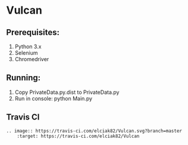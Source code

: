 # Vulcan
## Prerequisites:
1. Python 3.x
2. Selenium
3. Chromedriver

## Running:
1. Copy PrivateData.py.dist to PrivateData.py
2. Run in console: python Main.py

## Travis CI
    .. image:: https://travis-ci.com/elciak82/Vulcan.svg?branch=master
        :target: https://travis-ci.com/elciak82/Vulcan
